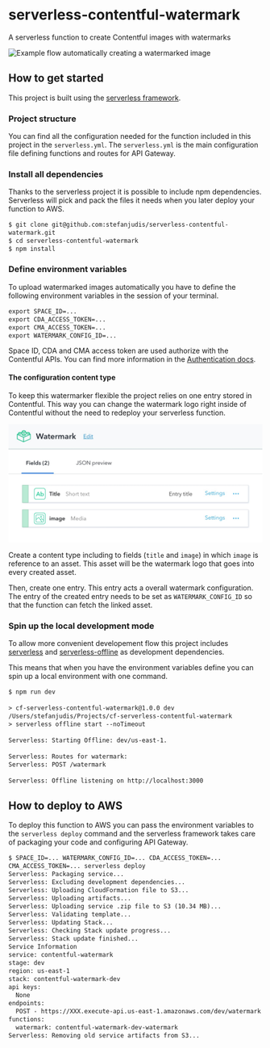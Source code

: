 # serverless-contentful-watermark

A serverless function to create Contentful images with watermarks

![Example flow automatically creating a watermarked image](./example.gif)

## How to get started

This project is built using the [serverless framework](https://www.serverless.com).

### Project structure

You can find all the configuration needed for the function included in this project in the `serverless.yml`. The `serverless.yml` is the main configuration file defining functions and routes for API Gateway.

### Install all dependencies

Thanks to the serverless project it is possible to include npm dependencies. Serverless will pick and pack the files it needs when you later deploy your function to AWS.

```
$ git clone git@github.com:stefanjudis/serverless-contentful-watermark.git
$ cd serverless-contentful-watermark
$ npm install
```

### Define environment variables

To upload watermarked images automatically you have to define the following environment variables in the session of your terminal.

```
export SPACE_ID=...
export CDA_ACCESS_TOKEN=...
export CMA_ACCESS_TOKEN=...
export WATERMARK_CONFIG_ID=...
```

Space ID, CDA and CMA access token are used authorize with the Contentful APIs. You can find more information in the [Authentication docs](https://www.contentful.com/developers/docs/references/authentication/).

#### The configuration content type

To keep this watermarker flexible the project relies on one entry stored in Contentful. This way you can change the watermark logo right inside of Contentful without the need to redeploy your serverless function.

![Content type controlling the watermark generation](./watermark-type.jpg)

Create a content type including to fields (`title` and `image`) in which `image` is reference to an asset. This asset will be the watermark logo that goes into every created asset.

Then, create one entry. This entry acts a overall watermark configuration. The entry of the created entry needs to be set as `WATERMARK_CONFIG_ID` so that the function can fetch the linked asset.

### Spin up the local development mode

To allow more convenient developement flow this project includes [serverless](https://serverless.com/) and [serverless-offline](https://www.npmjs.com/package/serverless-offline) as development dependencies.

This means that when you have the environment variables define you can spin up a local environment with one command.

```
$ npm run dev

> cf-serverless-contentful-watermark@1.0.0 dev /Users/stefanjudis/Projects/cf-serverless-contentful-watermark
> serverless offline start --noTimeout

Serverless: Starting Offline: dev/us-east-1.

Serverless: Routes for watermark:
Serverless: POST /watermark

Serverless: Offline listening on http://localhost:3000
```

## How to deploy to AWS

To deploy this function to AWS you can pass the environment variables to the `serverless deploy` command and the serverless framework takes care of packaging your code and configuring API Gateway.

```
$ SPACE_ID=... WATERMARK_CONFIG_ID=... CDA_ACCESS_TOKEN=... CMA_ACCESS_TOKEN=... serverless deploy
Serverless: Packaging service...
Serverless: Excluding development dependencies...
Serverless: Uploading CloudFormation file to S3...
Serverless: Uploading artifacts...
Serverless: Uploading service .zip file to S3 (10.34 MB)...
Serverless: Validating template...
Serverless: Updating Stack...
Serverless: Checking Stack update progress...
Serverless: Stack update finished...
Service Information
service: contentful-watermark
stage: dev
region: us-east-1
stack: contentful-watermark-dev
api keys:
  None
endpoints:
  POST - https://XXX.execute-api.us-east-1.amazonaws.com/dev/watermark
functions:
  watermark: contentful-watermark-dev-watermark
Serverless: Removing old service artifacts from S3...
```
